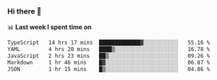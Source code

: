 ### Hi there 👋

<!--
**DBvc/DBvc** is a ✨ _special_ ✨ repository because its `README.md` (this file) appears on your GitHub profile.

Here are some ideas to get you started:

- 🔭 I’m currently working on ...
- 🌱 I’m currently learning ...
- 👯 I’m looking to collaborate on ...
- 🤔 I’m looking for help with ...
- 💬 Ask me about ...
- 📫 How to reach me: ...
- 😄 Pronouns: ...
- ⚡ Fun fact: ...
-->

📊 **Last week I spent time on**
<!--START_SECTION:waka-->

```txt
TypeScript   14 hrs 17 mins  █████████████▓░░░░░░░░░░░   55.16 %
YAML         4 hrs 20 mins   ████▒░░░░░░░░░░░░░░░░░░░░   16.78 %
JavaScript   2 hrs 23 mins   ██▒░░░░░░░░░░░░░░░░░░░░░░   09.26 %
Markdown     1 hr 46 mins    █▓░░░░░░░░░░░░░░░░░░░░░░░   06.87 %
JSON         1 hr 15 mins    █▒░░░░░░░░░░░░░░░░░░░░░░░   04.86 %
```

<!--END_SECTION:waka-->
